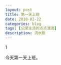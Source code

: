 ```yaml
---
layout: post
title: 第一天上班
date: 2018-02-22
categories: blog
tags: [记录生活的点点滴滴]
description: 流水账
---
```


1 

今天第一天上班。















